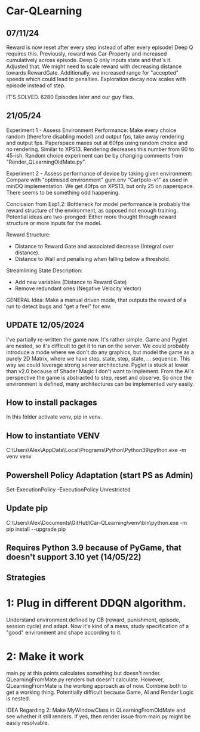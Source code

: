 # Car-QLearning

## 07/11/24

Reward is now reset after every step instead of after every episode! Deep Q requires this. Previously, reward was Car-Property and increased cumulatively across episode. Deep Q only inputs state and that's it. Adjusted that. We might need to scale reward with decreasing distance towards RewardGate. Additionally, we increased range for "accepted" speeds which could lead to penalties. Exploration decay now scales with episode instead of step.

IT'S SOLVED. 6280 Episodes later and our guy flies.

## 21/05/24

Experiment 1 - Assess Environment Performance: Make every choice random (therefore disabling model) and output fps, take away rendering and output fps. Paperspace maxes out at 60fps using random choice and no rendering. Similar to XPS13. Rendering decreases this number from 60 to 45-ish. Random choice experiment can be by changing comments from "Render_QLearningOldMate.py".

Experiment 2 - Assess performance of device by taking given environment: Compare with "optimised environment" gum.env "Cartpole-v1" as used in minDQ implementation. We get 40fps on XPS13, but only 25 on paperspace. There seems to be something odd happening.

Conclusion from Exp1,2: Bottleneck for model performance is probably the reward structure of the environment, as opposed not enough training. Potential ideas are two-pronged: Either more thought through reward structure or more inputs for the model.

Reward Structure:

- Distance to Reward Gate and associated decrease (Integral over distance).
- Distance to Wall and penalising when falling below a threshold.

Streamlining State Description:

- Add new variables (Distance to Reward Gate)
- Remove redundant ones (Negative Velocity Vector)

GENERAL Idea: Make a manual driven mode, that outputs the reward of a run to detect bugs and "get a feel" for env.

## UPDATE 12/05/2024

I've partially re-written the game now. It's rather simple. Game and Pyglet are nested, so it's difficult to get it to run on the server. We could probably introduce a mode where we don't do any graphics, but model the game as a purely 2D Matrix, where we have step, state, step, state, ... sequence. This way we could leverage strong server architecture.
Pyglet is stuck at lower than v2.0 because of Shader Magic I don't want to implement.
From the AI's perspective the game is abstracted to step, reset and observe. So once the environment is defined, many architectures can be implemented very easily.

## How to install packages

In this folder activate venv, pip in venv.

## How to instantiate VENV

C:\Users\Alex\AppData\Local\Programs\Python\Python39\python.exe -m venv venv

## Powershell Policy Adaptation (start PS as Admin)

Set-ExecutionPolicy -ExecutionPolicy Unrestricted

## Update pip

C:\Users\Alex\Documents\GitHub\Car-QLearning\venv\bin\python.exe -m pip install --upgrade pip

## Requires Python 3.9 because of PyGame, that doesn't support 3.10 yet (14/05/22)

## Strategies

# 1: Plug in different DDQN algorithm.

Understand environment defined by CB (reward, punishment, episode, session cycle) and adapt. Now it's kind of a mess, study specification of a "good" environment and shape according to it.

# 2: Make it work

main.py at this points calculates something but doesn't render. QLearningFromMate.py renders but doesn't calculate. However, QLearningFromMate is the working approach as of now. Combine both to get a working thing. Potentially difficult because Game, AI and Render Logic is nested.

IDEA Regarding 2: Make MyWindowClass in QLearningFromOldMate and see whether it still renders. If yes, then render issue from main.py might be easily resolvable.
